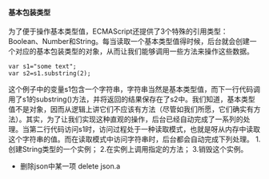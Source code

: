 #### 基本包装类型

为了便于操作基本类型值，ECMAScript还提供了3个特殊的引用类型：Boolean、Number和String。每当读取一个基本类型值得时候，后台就会创建一个对应的基本包装类型的对象，从而让我们能够调用一些方法来操作这些数据。

```
var s1="some text";
var s2=s1.substring(2); 
```

这个例子中的变量s1包含一个字符串，字符串当然是基本类型值，而下一行代码调用了s1的substring()方法，并将返回的结果保存在了s2中。我们知道，基本类型值不是对象，因而从逻辑上讲它们不应该有方法（尽管如我们所愿，它们确实有方法）。其实，为了让我们实现这种直观的操作，后台已经自动完成了一系列的处理。当第二行代码访问s1时，访问过程处于一种读取模式，也就是呀从内存中读取这个字符串的值。而在读取模式中访问字符串时，后台都会自动完成下列处理。
1.创建String类型的一个实例；
2.在实例上调用指定的方法；
3.销毁这个实例。







- 删除json中某一项  delete json.a
